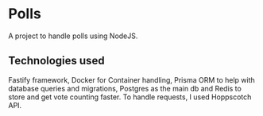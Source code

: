 # Polls

A project to handle polls using NodeJS.

## Technologies used

Fastify framework, Docker for Container handling, Prisma ORM to help with database queries and migrations, Postgres as the main db and Redis to store and get vote counting faster.
To handle requests, I used Hoppscotch API.